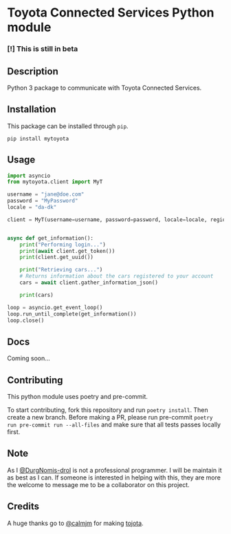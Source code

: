 # Toyota Connected Services Python module

### [!] **This is still in beta**

## Description

Python 3 package to communicate with Toyota Connected Services.

## Installation

This package can be installed through `pip`.

```text
pip install mytoyota
```

## Usage

```python
import asyncio
from mytoyota.client import MyT

username = "jane@doe.com"
password = "MyPassword"
locale = "da-dk"

client = MyT(username=username, password=password, locale=locale, region="europe")


async def get_information():
    print("Performing login...")
    print(await client.get_token())
    print(client.get_uuid())

    print("Retrieving cars...")
    # Returns information about the cars registered to your account
    cars = await client.gather_information_json()

    print(cars)

loop = asyncio.get_event_loop()
loop.run_until_complete(get_information())
loop.close()

```
## Docs

Coming soon...

## Contributing

This python module uses poetry and pre-commit.

To start contributing, fork this repository and run `poetry install`. Then create a new branch. Before making a PR, please run pre-commit `poetry run pre-commit run --all-files` and make sure that all tests passes locally first.

## Note

As I [@DurgNomis-drol](https://github.com/DurgNomis-drol) is not a professional programmer. I will be maintain it as best as I can. If someone is interested in helping with this, they are more the welcome to message me to be a collaborator on this project.

## Credits

A huge thanks go to [@calmjm](https://github.com/calmjm) for making [tojota](https://github.com/calmjm/tojota).
